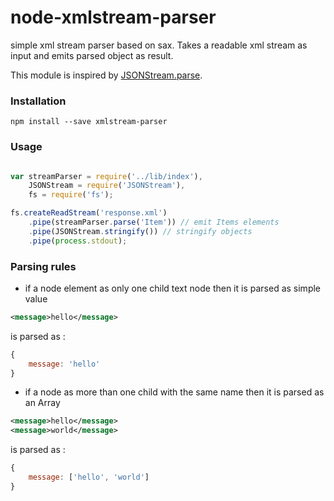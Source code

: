 node-xmlstream-parser
=====================

simple xml stream parser based on sax.
Takes a readable xml stream as input and emits parsed object as result.

This module is inspired by [JSONStream.parse](https://github.com/dominictarr/JSONStream#jsonstreamparsepath).

### Installation

`npm install --save xmlstream-parser`


### Usage

```js

var streamParser = require('../lib/index'),
    JSONStream = require('JSONStream'),
    fs = require('fs');

fs.createReadStream('response.xml')
    .pipe(streamParser.parse('Item')) // emit Items elements
    .pipe(JSONStream.stringify()) // stringify objects
    .pipe(process.stdout);
```

### Parsing rules
* if a node element as only one child text node then it is parsed as simple value
```xml
<message>hello</message>
```
is parsed as : 
```js
{
    message: 'hello'
}
```
* if a node as more than one child with the same name then it is parsed as an Array
```xml
<message>hello</message>
<message>world</message>
```
is parsed as : 
```js
{
    message: ['hello', 'world']
}
```
